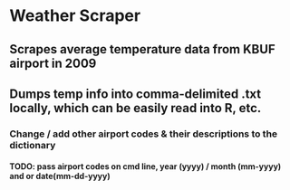 # Weather Scraper

## Scrapes average temperature data from KBUF airport in 2009
## Dumps temp info into comma-delimited .txt locally, which can be easily read into R, etc.

### Change / add other airport codes & their descriptions to the dictionary

#### TODO: pass airport codes on cmd line, year (yyyy) / month (mm-yyyy) and or date(mm-dd-yyyy)
